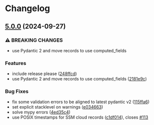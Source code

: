 # Changelog

## [5.0.0](https://github.com/IFCA-Advanced-Computing/caso/compare/4.1.1...v5.0.0) (2024-09-27)


### ⚠ BREAKING CHANGES

* use Pydantic 2 and move records to use computed_fields

### Features

* include release please ([248ffcd](https://github.com/IFCA-Advanced-Computing/caso/commit/248ffcd33dee010164e57ce1e209371fd1f0b9e1))
* use Pydantic 2 and move records to use computed_fields ([2181e9c](https://github.com/IFCA-Advanced-Computing/caso/commit/2181e9cbd2fc853bde7efd2191499ceaa5dcab49))


### Bug Fixes

* fix some validation errors to be aligned to latest pydantic v2 ([115ffa6](https://github.com/IFCA-Advanced-Computing/caso/commit/115ffa62c5ac62c8fc7932d984a29ab8048dd29c))
* set explicit stacklevel on warnings ([e034663](https://github.com/IFCA-Advanced-Computing/caso/commit/e034663510b5c6b4edf34ed36ad3e9fc51a362f9))
* solve mypy errors ([4ed35c4](https://github.com/IFCA-Advanced-Computing/caso/commit/4ed35c41da1e7b8c585dcb0477473fefef03a87b))
* use POSIX timestamps for SSM cloud records ([c1df014](https://github.com/IFCA-Advanced-Computing/caso/commit/c1df014973442dfd7537fbeb179c51bf582b8a13)), closes [#113](https://github.com/IFCA-Advanced-Computing/caso/issues/113)
